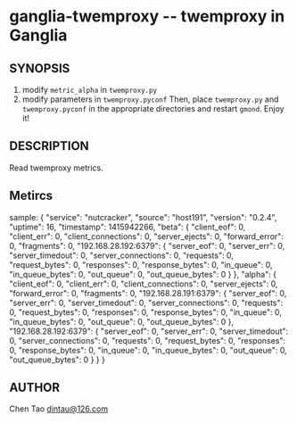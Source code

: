 ganglia-twemproxy -- twemproxy in Ganglia
=========================================


## SYNOPSIS

1. modify `metric_alpha` in `twemproxy.py` 
2. modify parameters in `twemproxy.pyconf`
Then, place `twemproxy.py` and `twemproxy.pyconf` in the appropriate directories and restart `gmond`. Enjoy it!

## DESCRIPTION

Read twemproxy metrics.

## Metircs

sample:
{
    "service": "nutcracker", 
    "source": "host191", 
    "version": "0.2.4", 
    "uptime": 16, 
    "timestamp": 1415942266, 
    "beta": {
        "client_eof": 0, 
        "client_err": 0, 
        "client_connections": 0, 
        "server_ejects": 0, 
        "forward_error": 0, 
        "fragments": 0, 
        "192.168.28.192:6379": {
            "server_eof": 0, 
            "server_err": 0, 
            "server_timedout": 0, 
            "server_connections": 0, 
            "requests": 0, 
            "request_bytes": 0, 
            "responses": 0, 
            "response_bytes": 0, 
            "in_queue": 0, 
            "in_queue_bytes": 0, 
            "out_queue": 0, 
            "out_queue_bytes": 0
        }
    }, 
    "alpha": {
        "client_eof": 0, 
        "client_err": 0, 
        "client_connections": 0, 
        "server_ejects": 0, 
        "forward_error": 0, 
        "fragments": 0, 
        "192.168.28.191:6379": {
            "server_eof": 0, 
            "server_err": 0, 
            "server_timedout": 0, 
            "server_connections": 0, 
            "requests": 0, 
            "request_bytes": 0, 
            "responses": 0, 
            "response_bytes": 0, 
            "in_queue": 0, 
            "in_queue_bytes": 0, 
            "out_queue": 0, 
            "out_queue_bytes": 0
        }, 
        "192.168.28.192:6379": {
            "server_eof": 0, 
            "server_err": 0, 
            "server_timedout": 0, 
            "server_connections": 0, 
            "requests": 0, 
            "request_bytes": 0, 
            "responses": 0, 
            "response_bytes": 0, 
            "in_queue": 0, 
            "in_queue_bytes": 0, 
            "out_queue": 0, 
            "out_queue_bytes": 0
        }
    }
}

## AUTHOR

Chen Tao <dintau@126.com>